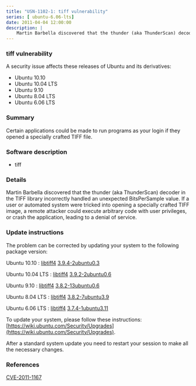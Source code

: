 ```yaml
---
title: "USN-1102-1: tiff vulnerability"
series: [ ubuntu-6.06-lts]
date: 2011-04-04 12:00:00
description: |
    Martin Barbella discovered that the thunder (aka ThunderScan) decoder in the TIFF library incorrectly handled an unexpected BitsPerSample value. If a user or automated system were tricked into opening a specially crafted TIFF image, a remote attacker could execute arbitrary code with user privileges, or crash the application, leading to a denial of service. 
--- 
```

 
### tiff vulnerability

A security issue affects these releases of Ubuntu and its derivatives:

* Ubuntu 10.10
* Ubuntu 10.04 LTS
* Ubuntu 9.10
* Ubuntu 8.04 LTS
* Ubuntu 6.06 LTS

### Summary

Certain applications could be made to run programs as your login if they opened a specially crafted TIFF file.

### Software description

* tiff 

### Details

Martin Barbella discovered that the thunder (aka ThunderScan) decoder in the TIFF library incorrectly handled an unexpected BitsPerSample value. If a user or automated system were tricked into opening a specially crafted TIFF image, a remote attacker could execute arbitrary code with user privileges, or crash the application, leading to a denial of service. 

### Update instructions

The problem can be corrected by updating your system to the following package version:

Ubuntu 10.10
 : [libtiff4](https://launchpad.net/ubuntu/+source/tiff) <span> [3.9.4-2ubuntu0.3](https://launchpad.net/ubuntu/+source/tiff/3.9.4-2ubuntu0.3) </span> 

Ubuntu 10.04 LTS
 : [libtiff4](https://launchpad.net/ubuntu/+source/tiff) <span> [3.9.2-2ubuntu0.6](https://launchpad.net/ubuntu/+source/tiff/3.9.2-2ubuntu0.6) </span> 

Ubuntu 9.10
 : [libtiff4](https://launchpad.net/ubuntu/+source/tiff) <span> [3.8.2-13ubuntu0.6](https://launchpad.net/ubuntu/+source/tiff/3.8.2-13ubuntu0.6) </span> 

Ubuntu 8.04 LTS
 : [libtiff4](https://launchpad.net/ubuntu/+source/tiff) <span> [3.8.2-7ubuntu3.9](https://launchpad.net/ubuntu/+source/tiff/3.8.2-7ubuntu3.9) </span> 

Ubuntu 6.06 LTS
 : [libtiff4](https://launchpad.net/ubuntu/+source/tiff) <span> [3.7.4-1ubuntu3.11](https://launchpad.net/ubuntu/+source/tiff/3.7.4-1ubuntu3.11) </span> 

To update your system, please follow these instructions: [https://wiki.ubuntu.com/Security/Upgrades](https://wiki.ubuntu.com/Security/Upgrades).

After a standard system update you need to restart your session to make all the necessary changes. 

### References

 [CVE-2011-1167](http://people.ubuntu.com/~ubuntu-security/cve/CVE-2011-1167)
 
